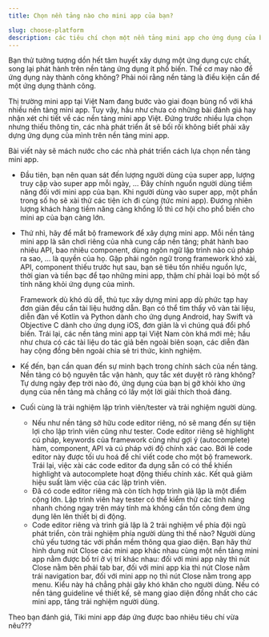 ```yaml
---
title: Chọn nền tảng nào cho mini app của bạn?

slug: choose-platform
description: các tiêu chí chọn một nền tảng mini app cho ứng dụng của bạn
---
```


Bạn thử tưởng tượng dồn hết tâm huyết xây dựng một ứng dụng cực chất, song lại phát hành trên nền tảng ứng dụng ít phổ biến. Thế cơ may nào để ứng dụng này thành công không? Phải nói rằng nền tảng là điều kiện cần để một ứng dụng thành công. 

Thị trường mini app tại Việt Nam đang bước vào giai đoạn bùng nổ với khá nhiều nền tảng mini app. Tuy vậy, hầu như chưa có những bài đánh giá hay nhận xét chi tiết về các nền tảng mini app Việt. Đứng trước nhiều lựa chọn nhưng thiếu thông tin, các nhà phát triển ắt sẽ bối rối không biết phải xây dựng ứng dụng của mình trên nền tảng mini app.

Bài viết này sẽ mách nước cho các nhà phát triển cách lựa chọn nền tảng mini app. 

- Đầu tiên, bạn nên quan sát đến lượng người dùng của super app, lượng truy cập vào super app mỗi ngày, … Đây chính nguồn người dùng tiềm năng đối với mini app của bạn. Khi người dùng vào super app, một phần trong số họ sẽ xài thử các tiện ích đi cùng (tức mini app). Đương nhiên lượng khách hàng tiềm năng càng khổng lồ thì cơ hội cho phổ biến cho mini ap của bạn càng lớn.

- Thứ nhì, hãy để mắt bộ framework để xây dựng mini app. Mỗi nền tảng mini app là sân chơi riêng của nhà cung cấp nền tảng; phát hành bao nhiêu API, bao nhiêu component, dùng ngôn ngữ lập trình nào cú pháp ra sao, …  là quyền của họ. Gặp phải ngôn ngữ trong framework khó xài, API, component thiếu trước hụt sau, bạn sẽ tiêu tốn nhiều nguồn lực, thời gian và tiền bạc để tạo những mini app, thậm chí phải loại bỏ một số tính năng khỏi ứng dụng của mình.

  Framework dù khó dù dễ, thủ tục xây dựng mini app dù phức tạp hay đơn giản đều cần tài liệu hướng dẫn. Bạn có thể tìm thấy vô vàn tài liệu, diễn đàn về Kotlin và Python dành cho ứng dụng Android, hay Swift và Objective C dành cho ứng dụng iOS, đơn giản là vì chúng quá đổi phổ biến. Trái lại, các nền tảng mini app tại Việt Nam còn khá mới mẻ; hầu như chưa có các tài liệu do tác giả bên ngoài biên soạn, các diễn đàn hay cộng đồng bên ngoài chia sẻ tri thức, kinh nghiệm. 

- Kế đến, bạn cần quan đến sự minh bạch trong chính sách của nền tảng. Nền tảng có bộ nguyên tắc vận hành, quy tắc xét duyệt rõ ràng không? Tự dưng ngày đẹp trời nào đó, ứng dụng của bạn bị gỡ khỏi kho ứng dụng của nền tảng mà chẳng có lấy một lời giải thích thoả đáng. 

- Cuối cùng là trải nghiệm lập trình viên/tester và  trải nghiệm người dùng. 
  - Nếu như nền tảng sở hữu code editor riêng, nó sẽ mang đến sự tiện lợi cho lập trình viên cũng như tester. Code editor riêng sẽ highlight cú pháp, keywords của framework cũng như gợi ý (autocomplete) hàm, component, API và cú pháp với độ chính xác cao. Bởi lẽ code editor này được tối ưu hoá để chỉ viết code cho một bộ framework. Trái lại, việc xài các code editor đa dụng sẵn có có thể khiến highlight và autocomplete hoạt động thiếu chính xác. Kết quả giảm hiệu suất làm việc của các lập trình viên.
  - Đã có code editor riêng mà còn tích hợp trình giả lập là một điểm cộng lớn. Lập trình viên hay tester có thể kiểm thử các tính năng nhanh chóng ngay trên máy tính mà không cần tốn công đem ứng dụng lên lên thiết bị di động.
  - Code editor riêng và trình giả lập là 2 trải nghiệm về phía đội ngũ phát triển, còn trải nghiệm phía người dùng thì thế nào? Người dùng chủ yếu tương tác với phần mềm thông qua giao diện. Bạn hãy thử hình dung nút Close các mini app khác nhau cùng một nền tảng mini app nằm được bố trí ở vị trí khác nhau: đối với mini app này thì nút Close nằm bên phải tab bar, đối với mini app kia thì nút Close nằm trái navigation bar, đối với mini app nọ thì nút Close nằm trong app menu. Kiểu này há chẳng phải gây khó khăn cho người dùng. Nếu có nền tảng guideline về thiết kế, sẽ mang giao diện đồng nhất cho các mini app, tăng trải nghiệm người dùng.

Theo bạn đánh giá, Tiki mini app đáp ứng được bao nhiêu tiêu chí vừa nêu???
